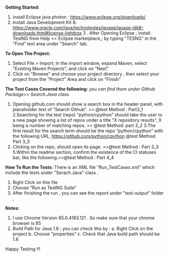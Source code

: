 <b>Getting Started</b>:
1. install Eclipse java photon :
https://www.eclipse.org/downloads/
2. Install Java Development Kit 8:
https://www.oracle.com/java/technologies/javase/javase-jdk8-downloads.html#license-lightbox
3 . After Opening Eclipse ; install TestNG from Help << Eclipse marketplace,; by typing "TESNG" in the "Find" text area under "Search" tab.

<b>To Open The Project:</b>
1. Select File > Import;  In the import window, expand Maven, select "Existing Maven Projects", and click on "Next"
2.  Click on "Browse" and choose your project directory , then select your project from the "Project" Area and click on "Finish"


<b>The Test Cases Covered the following:</b>
<i>you can find them under Github Package>> Search.Java class</i>
1. Opening github.com should show a search box in the header panel, with placeholder text of “Search Github”.  >> @test Method : Part3_1
2.Searching for the text (repo) “python/cpython” should take the user to a new page showing a list of repos under a title “X repository results”, X being a number of matching repos.  >> @test Method: part 3_2
3.The first result for the search term should be the repo “python/cpython” with the following URL, https://github.com/python/cpython @test Method: Part 3_3
4. Clicking on the repo, should open its page. >>@test Method : Part 3_3
5.Within the readme section, confirm the existence of the CI statuses bar, like the following.>>@test Method : Part 4_4 


<b>How To Run the Tests:</b>
There is an XML file "Run_TestCases.xml" which include the tests under "Serach.Java" class .
1. Right Click on this file 
2. Choose "Run as TestNG Suite"
3. After finishing the run , you can see the report under "test-output" folder , 


<b>Notes: </b>
1. I use Chrome  Version 85.0.4183.121 . So make sure that your chrome browser is 85
3. Build Path for Java 1.8 ; you can check this by :
a. Right Click on the project 
b. Choose "properties"
c. Check that Java build  path should be 1.8


Happy Testing !!!

